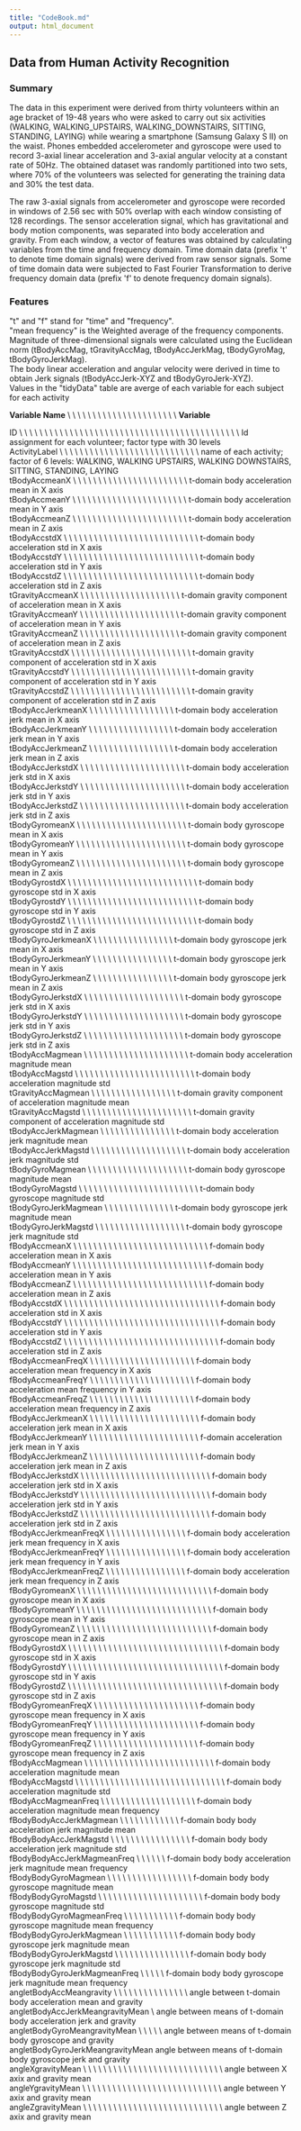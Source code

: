 ```yaml
---
title: "CodeBook.md"
output: html_document
---
```

## Data from Human Activity Recognition        

### Summary
The data in this experiment were derived from thirty volunteers within an age bracket of 19-48 years who were asked to carry out six activities (WALKING, WALKING_UPSTAIRS, WALKING_DOWNSTAIRS, SITTING, STANDING, LAYING) while wearing a smartphone (Samsung Galaxy S II) on the waist. Phones embedded accelerometer and gyroscope were used to record 3-axial linear acceleration and 3-axial angular velocity at a constant rate of 50Hz. The obtained dataset was randomly partitioned into two sets, where 70% of the volunteers was selected for generating the training data and 30% the test data.

The raw 3-axial signals from accelerometer and gyroscope were recorded in windows of 2.56 sec with 50% overlap with each window consisting of 128 recordings. The sensor acceleration signal, which has gravitational and body motion components, was separated into body acceleration and gravity. From each window, a vector of features was obtained by calculating variables from the time and frequency domain. Time domain data (prefix 't' to denote time domain signals) were derived from raw sensor signals. Some of time domain data were subjected to Fast Fourier Transformation to derive frequency domain data (prefix 'f' to denote frequency domain signals). 

### Features 
"t" and "f" stand for "time" and "frequency".  
"mean frequency" is the Weighted average of the frequency components.  
Magnitude of three-dimensional signals were calculated using the Euclidean norm (tBodyAccMag, tGravityAccMag, tBodyAccJerkMag, tBodyGyroMag, tBodyGyroJerkMag).  
The body linear acceleration and angular velocity were derived in time to obtain Jerk signals (tBodyAccJerk-XYZ and tBodyGyroJerk-XYZ).  
Values in the "tidyData" table are averge of each variable for each subject for each activity
    

**Variable Name** \ \ \ \ \ \ \ \ \ \ \ \ \ \ \ \ \ \ \ \ \ \ **Variable**   
  
ID \ \ \ \ \ \ \ \ \ \ \ \ \ \ \ \ \ \ \ \ \ \ \ \ \ \ \ \ \ \ \ \ \ \ \ \ \ \ \ \ \ \ \ \ Id assignment for each volunteer; factor type with 30 levels  
ActivityLabel \ \ \ \ \ \ \ \ \ \ \ \ \ \ \ \ \ \ \ \ \ \ \ \ \ \ \ \ name of each activity; factor of 6 levels: WALKING, WALKING UPSTAIRS, WALKING DOWNSTAIRS, SITTING, STANDING, LAYING  
tBodyAccmeanX \ \ \ \ \ \ \ \ \ \ \ \ \ \ \ \ \ \ \ \ \ \ \ t-domain body acceleration mean in X axis    
tBodyAccmeanY \ \ \ \ \ \ \ \ \ \ \ \ \ \ \ \ \ \ \ \ \ \ \ t-domain body acceleration mean in Y axis   
tBodyAccmeanZ \ \ \ \ \ \ \ \ \ \ \ \ \ \ \ \ \ \ \ \ \ \ \ t-domain body acceleration mean in Z axis  
tBodyAccstdX \ \ \ \ \ \ \ \ \ \ \ \ \ \ \ \ \ \ \ \ \ \ \ \ \ \ \ t-domain body acceleration std in X axis   
tBodyAccstdY \ \ \ \ \ \ \ \ \ \ \ \ \ \ \ \ \ \ \ \ \ \ \ \ \ \ \ t-domain body acceleration std in Y axis   
tBodyAccstdZ \ \ \ \ \ \ \ \ \ \ \ \ \ \ \ \ \ \ \ \ \ \ \ \ \ \ \ t-domain body acceleration std in Z axis   
tGravityAccmeanX \ \ \ \ \ \ \ \ \ \ \ \ \ \ \ \ \ \ \ \ t-domain gravity component of acceleration mean in X axis   
tGravityAccmeanY \ \ \ \ \ \ \ \ \ \ \ \ \ \ \ \ \ \ \ \ t-domain gravity component of acceleration mean in Y axis  
tGravityAccmeanZ \ \ \ \ \ \ \ \ \ \ \ \ \ \ \ \ \ \ \ \ t-domain gravity component of acceleration mean in Z axis   
tGravityAccstdX \ \ \ \ \ \ \ \ \ \ \ \ \ \ \ \ \ \ \ \ \ \ \ \ t-domain gravity component of acceleration std in X axis    
tGravityAccstdY \ \ \ \ \ \ \ \ \ \ \ \ \ \ \ \ \ \ \ \ \ \ \ \ t-domain gravity component of acceleration std in Y axis  
tGravityAccstdZ \ \ \ \ \ \ \ \ \ \ \ \ \ \ \ \ \ \ \ \ \ \ \ \ t-domain gravity component of acceleration std in Z axis  
tBodyAccJerkmeanX \ \ \ \ \ \ \ \ \ \ \ \ \ \ \ \ \ t-domain body acceleration jerk mean in X axis  
tBodyAccJerkmeanY \ \ \ \ \ \ \ \ \ \ \ \ \ \ \ \ \ t-domain body acceleration jerk mean in Y axis  
tBodyAccJerkmeanZ \ \ \ \ \ \ \ \ \ \ \ \ \ \ \ \ \ t-domain body acceleration jerk mean in Z axis  
tBodyAccJerkstdX \ \ \ \ \ \ \ \ \ \ \ \ \ \ \ \ \ \ \ \ \ t-domain body acceleration jerk std in X axis  
tBodyAccJerkstdY \ \ \ \ \ \ \ \ \ \ \ \ \ \ \ \ \ \ \ \ \ t-domain body acceleration jerk std in Y axis  
tBodyAccJerkstdZ \ \ \ \ \ \ \ \ \ \ \ \ \ \ \ \ \ \ \ \ \ t-domain body acceleration jerk std in Z axis  
tBodyGyromeanX \ \ \ \ \ \ \ \ \ \ \ \ \ \ \ \ \ \ \ \ \ \ t-domain body gyroscope mean in X axis  
tBodyGyromeanY \ \ \ \ \ \ \ \ \ \ \ \ \ \ \ \ \ \ \ \ \ \ t-domain body gyroscope mean in Y axis  
tBodyGyromeanZ \ \ \ \ \ \ \ \ \ \ \ \ \ \ \ \ \ \ \ \ \ \ t-domain body gyroscope mean in Z axis  
tBodyGyrostdX \ \ \ \ \ \ \ \ \ \ \ \ \ \ \ \ \ \ \ \ \ \ \ \ \ \ t-domain body gyroscope std in X axis  
tBodyGyrostdY \ \ \ \ \ \ \ \ \ \ \ \ \ \ \ \ \ \ \ \ \ \ \ \ \ \ t-domain body gyroscope std in Y axis  
tBodyGyrostdZ \ \ \ \ \ \ \ \ \ \ \ \ \ \ \ \ \ \ \ \ \ \ \ \ \ \ t-domain body gyroscope std in Z axis  
tBodyGyroJerkmeanX \ \ \ \ \ \ \ \ \ \ \ \ \ \ \ \ t-domain body gyroscope jerk mean in X axis  
tBodyGyroJerkmeanY \ \ \ \ \ \ \ \ \ \ \ \ \ \ \ \ t-domain body gyroscope jerk mean in Y axis  
tBodyGyroJerkmeanZ \ \ \ \ \ \ \ \ \ \ \ \ \ \ \ \ t-domain body gyroscope jerk mean in Z axis    
tBodyGyroJerkstdX \ \ \ \ \ \ \ \ \ \ \ \ \ \ \ \ \ \ \ \ t-domain body gyroscope jerk std in X axis    
tBodyGyroJerkstdY \ \ \ \ \ \ \ \ \ \ \ \ \ \ \ \ \ \ \ \ t-domain body gyroscope jerk std in Y axis  
tBodyGyroJerkstdZ \ \ \ \ \ \ \ \ \ \ \ \ \ \ \ \ \ \ \ \ t-domain body gyroscope jerk std in Z axis  
tBodyAccMagmean \ \ \ \ \ \ \ \ \ \ \ \ \ \ \ \ \ \ \ \ \ t-domain body acceleration magnitude mean   
tBodyAccMagstd \ \ \ \ \ \ \ \ \ \ \ \ \  \ \ \ \ \ \ \ \ \ \ \ t-domain body acceleration magnitude std  
tGravityAccMagmean \ \ \ \ \ \ \ \ \ \ \ \ \ \  \ \ \ t-domain gravity component of acceleration magnitude mean   
tGravityAccMagstd \ \ \ \ \ \ \ \ \ \ \ \ \ \ \ \ \ \ \ \ \ \ t-domain gravity component of acceleration magnitude std                       
tBodyAccJerkMagmean \ \ \ \ \ \ \ \ \ \ \ \ \ \ \ t-domain body acceleration jerk magnitude mean  
tBodyAccJerkMagstd \ \ \ \ \ \ \ \ \ \ \ \ \ \ \ \ \ \ \ t-domain body acceleration jerk magnitude std  
tBodyGyroMagmean \ \ \ \ \ \ \ \ \ \ \ \ \ \ \ \ \ \ \ \ t-domain body gyroscope magnitude mean  
tBodyGyroMagstd \ \ \ \ \ \ \ \ \ \ \ \ \ \ \ \ \ \ \ \ \ \ \ \ t-domain body gyroscope magnitude std   
tBodyGyroJerkMagmean \ \ \ \ \ \ \ \ \ \ \ \ \ \ t-domain body gyroscope jerk magnitude mean  
tBodyGyroJerkMagstd \ \ \ \ \ \ \ \ \ \ \ \ \ \ \ \ \ \ t-domain body gyroscope jerk magnitude std  
fBodyAccmeanX \ \ \ \ \ \ \ \ \ \ \ \ \ \ \ \ \ \ \ \ \ \ \ \ \ \ \ f-domain body acceleration mean in X axis      
fBodyAccmeanY \ \ \ \ \ \ \ \ \ \ \ \ \ \ \ \ \ \ \ \ \ \ \ \ \ \ \ f-domain body acceleration mean in Y axis    
fBodyAccmeanZ \ \ \ \ \ \ \ \ \ \ \ \ \ \ \ \ \ \ \ \ \ \ \ \ \ \ \ f-domain body acceleration mean in Z axis  
fBodyAccstdX \ \ \ \ \ \ \ \ \ \ \ \ \ \ \ \ \ \ \ \ \ \ \ \ \ \ \ \ \ \ \ f-domain body acceleration std in X axis    
fBodyAccstdY \ \ \ \ \ \ \ \ \ \ \ \ \ \ \ \ \ \ \ \ \ \ \ \ \ \ \ \ \ \ \ f-domain body acceleration std in Y axis  
fBodyAccstdZ \ \ \ \ \ \ \ \ \ \ \ \ \ \ \ \ \ \ \ \ \ \ \ \ \ \ \ \ \ \ \ f-domain body acceleration std in Z axis  
fBodyAccmeanFreqX \ \ \ \ \ \ \ \ \ \ \ \ \ \ \ \ \ \ \ \ \ f-domain body acceleration mean frequency in X axis    
fBodyAccmeanFreqY \ \ \ \ \ \ \ \ \ \ \ \ \ \ \ \ \ \ \ \ \ f-domain body acceleration mean frequency in Y axis  
fBodyAccmeanFreqZ \ \ \ \ \ \ \ \ \ \ \ \ \ \ \ \ \ \ \ \ \ f-domain body acceleration mean frequency in Z axis  
fBodyAccJerkmeanX \ \ \ \ \ \ \ \ \ \ \ \ \ \ \ \ \ \ \ \ \ \ f-domain body acceleration jerk mean in X axis  
fBodyAccJerkmeanY \ \ \ \ \ \ \ \ \ \ \ \ \ \ \ \ \ \ \ \ \ \ f-domain acceleration jerk mean in Y axis  
fBodyAccJerkmeanZ \ \ \ \ \ \ \ \ \ \ \ \ \ \ \ \ \ \ \ \ \ \ f-domain body acceleration jerk mean in Z axis  
fBodyAccJerkstdX \ \ \ \ \ \ \ \ \ \ \ \ \ \ \ \ \ \ \ \ \ \ \ \ \ \ f-domain body acceleration jerk std in X axis  
fBodyAccJerkstdY \ \ \ \ \ \ \ \ \ \ \ \ \ \ \ \ \ \ \ \ \ \ \ \ \ \ f-domain body acceleration jerk std in Y axis  
fBodyAccJerkstdZ \ \ \ \ \ \ \ \ \ \ \ \ \ \ \ \ \ \ \ \ \ \ \ \ \ \ f-domain body acceleration jerk std in Z axis  
fBodyAccJerkmeanFreqX \ \ \ \ \ \ \ \ \ \ \ \ \ \ \ \ f-domain body acceleration jerk mean frequency in X axis    
fBodyAccJerkmeanFreqY \ \ \ \ \ \ \ \ \ \ \ \ \ \ \ \ f-domain body acceleration jerk mean frequency in Y axis  
fBodyAccJerkmeanFreqZ \ \ \ \ \ \ \ \ \ \ \ \ \ \ \ \ f-domain body acceleration jerk mean frequency in Z axis  
fBodyGyromeanX \ \ \ \ \ \ \ \ \ \ \ \ \ \ \ \ \ \ \ \ \ \ \ \ \ \ \ f-domain body gyroscope mean in X axis  
fBodyGyromeanY \ \ \ \ \ \ \ \ \ \ \ \ \ \ \ \ \ \ \ \ \ \ \ \ \ \ \ f-domain body gyroscope mean in Y axis  
fBodyGyromeanZ \ \ \ \ \ \ \ \ \ \ \ \ \ \ \ \ \ \ \ \ \ \ \ \ \ \ \ f-domain body gyroscope mean in Z axis  
fBodyGyrostdX \ \ \ \ \ \ \ \ \ \ \ \ \ \ \ \ \ \ \ \ \ \ \ \ \ \ \ \ \ \ \ f-domain body gyroscope std in X axis  
fBodyGyrostdY \ \ \ \ \ \ \ \ \ \ \ \ \ \ \ \ \ \ \ \ \ \ \ \ \ \ \ \ \ \ \ f-domain body gyroscope std in Y axis  
fBodyGyrostdZ \ \ \ \ \ \ \ \ \ \ \ \ \ \ \ \ \ \ \ \ \ \ \ \ \ \ \ \ \ \ \ f-domain body gyroscope std in Z axis  
fBodyGyromeanFreqX \ \ \ \ \ \ \ \ \ \ \ \ \ \ \ \ \ \ \ \ \ f-domain body gyroscope mean frequency in X axis    
fBodyGyromeanFreqY \ \ \ \ \ \ \ \ \ \ \ \ \ \ \ \ \ \ \ \ \ f-domain body gyroscope mean frequency in Y axis  
fBodyGyromeanFreqZ \ \ \ \ \ \ \ \ \ \ \ \ \ \ \ \ \ \ \ \ \ f-domain body gyroscope mean frequency in Z axis  
fBodyAccMagmean \ \ \ \ \ \ \ \ \ \ \ \ \ \ \ \ \ \ \ \ \ \ \ \ \ \ f-domain body acceleration magnitude mean  
fBodyAccMagstd \ \ \ \ \ \ \ \ \ \ \ \ \ \ \ \ \ \ \ \ \ \ \ \ \ \ \ \ \ \ f-domain body acceleration magnitude std  
fBodyAccMagmeanFreq \ \ \ \ \ \ \ \ \ \ \ \ \ \ \ \ \ \ \ f-domain body acceleration magnitude mean frequency  
fBodyBodyAccJerkMagmean \ \ \ \ \ \ \ \ \ \ \ \ f-domain body body acceleration jerk magnitude mean  
fBodyBodyAccJerkMagstd \ \ \ \ \ \ \ \ \ \ \ \ \ \ \ \ f-domain body body acceleration jerk magnitude std  
fBodyBodyAccJerkMagmeanFreq \ \ \ \ \ \ f-domain body body acceleration jerk magnitude mean frequency  
fBodyBodyGyroMagmean \ \ \ \ \ \ \ \ \ \ \ \ \ \ \ \ \ f-domain body body gyroscope magnitude mean  
fBodyBodyGyroMagstd \ \ \ \ \ \ \ \ \ \ \ \ \ \ \ \ \ \ \ \ \ f-domain body body gyroscope magnitude std  
fBodyBodyGyroMagmeanFreq \ \ \ \ \ \ \ \ \ \ \ f-domain body body gyroscope magnitude mean frequency  
fBodyBodyGyroJerkMagmean \ \ \ \ \ \ \ \ \ \ \ f-domain body body gyroscope jerk magnitude mean  
fBodyBodyGyroJerkMagstd \ \ \ \ \ \ \ \ \ \ \ \ \ \ \ f-domain body body gyroscope jerk magnitude std  
fBodyBodyGyroJerkMagmeanFreq \ \ \ \ \ f-domain body body gyroscope jerk magnitude mean frequency  
angletBodyAccMeangravity \ \ \ \ \ \ \ \ \ \ \ \ \ \ \ angle between t-domain body acceleration mean and gravity   
angletBodyAccJerkMeangravityMean \ angle between means of t-domain body acceleration jerk and gravity  
angletBodyGyroMeangravityMean \ \ \ \ \ angle between means of t-domain body gyroscope and gravity  
angletBodyGyroJerkMeangravityMean angle between means of t-domain body gyroscope jerk and gravity  
angleXgravityMean \ \ \ \ \ \ \ \ \ \ \ \ \ \ \ \ \ \ \ \ \ \ \ \ \ \ \ \ angle between X axix and gravity mean        
angleYgravityMean \ \ \ \ \ \ \ \ \ \ \ \ \ \ \ \ \ \ \ \ \ \ \ \ \ \ \ \ angle between Y axix and gravity mean  
angleZgravityMean \ \ \ \ \ \ \ \ \ \ \ \ \ \ \ \ \ \ \ \ \ \ \ \ \ \ \ \ angle between Z axix and gravity mean  



